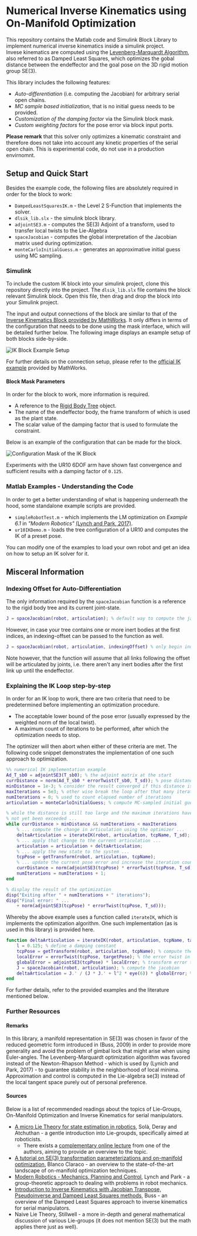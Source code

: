 # Numerical Inverse Kinematics using On-Manifold Optimization

This repository contains the Matlab code and Simulink Block Library to implement numerical inverse kinematics inside a simulink project.<br/>
Invese kinematics are computed using the [Levenberg-Marquardt Algorithm](https://en.wikipedia.org/wiki/Levenberg%E2%80%93Marquardt_algorithm), also referred to as Damped Least Squares, which optimizes the gobal distance between the endeffector and the goal pose on the 3D rigid motion group SE(3).

This library includes the following features:

- _Auto-differentiation_ (i.e. computing the Jacobian) for arbitrary serial open chains.
- _MC sample based initialization_, that is no initial guess needs to be provided.
- _Customization of the damping factor_ via the Simulink block mask.
- _Custom weighting factors_ for the pose error via block input ports.

**Please remark** that this solver only optimizes a kinematic constraint and therefore does not take into account any kinetic properties of the serial open chain. This is experimental code, do not use in a production envirnomnt.

## Setup and Quick Start

Besides the example code, the following files are absolutely required in order for the block to work:

- `DampedLeastSquaresIK.m` - the Level 2 S-Function that implements the solver.
- `dlsik_lib.slx` - the simulink block library.
- `adjointSE3.m` - computes the SE(3) Adjoint of a transform, used to transfer local twists to the Lie-Algebra
- `spaceJacobian` - computes the global interpretation of the Jacobian matrix used during optimization.
- `monteCarloInitialGuess.m` - generates an approximative initial guess using MC sampling.

### Simulink

To include the custom IK block into your simulink project, clone this repository directly into the project. The `dlsik_lib.slx` file contains the block relevant Simulink block. Open this file, then drag and drop the block into your Simulink project.

The input and output connections of the block are similar to that of the [Inverse Kinematics Block provided by MathWorks](https://de.mathworks.com/help/robotics/ref/inversekinematics.html). It only differs in terms of the configuration that needs to be done using the mask interface, which will be detailed further below. The following image displays an example setup of both blocks side-by-side.

![IK Block Example Setup](simulink_example.png)

For further details on the connection setup, please refer to the [official IK example](https://de.mathworks.com/help/robotics/ug/trace-end-effector-ik-simulink.html) provided by MathWorks.

#### Block Mask Parameters

In order for the block to work, more information is required.

- A reference to the [Rigid Body Tree](https://de.mathworks.com/help/robotics/ref/rigidbodytree.html) object.
- The name of the endeffector body, the frame transform of which is used as the plant state.
- The scalar value of the damping factor that is used to formulate the constraint.

Below is an example of the configuration that can be made for the block.

![Configuration Mask of the IK Block](ik-block_mask.png)

Experiments with the UR10 6DOF arm have shown fast convergence and sufficient results with a damping factor of `0.125`.

### Matlab Examples - Understanding the Code

In order to get a better understanding of what is happening underneath the hood, some standalone example scripts are provided.

- `simpleRobotTest.m` - which implements the LM optimization on _Example 6.1_ in _"Modern Robotics"_ [(Lynch and Park, 2017)](http://hades.mech.northwestern.edu/images/7/7f/MR.pdf).
- `ur10IKDemo.m` - loads the tree configuration of a UR10 and computes the IK of a preset pose.

You can modify one of the examples to load your own robot and get an idea on how to setup an IK solver for it.

## Misceral Information

### Indexing Offset for Auto-Differentiation

The only information required by the `spaceJacobian` function is a reference to the rigid body tree and its current joint-state.

```matlab
J = spaceJacobian(robot, articulation); % default way to compute the jacobian
```

However, in case your tree contains one or more inert bodies at the first indices, an indexing-offset can be passed to the function as well.

```matlab
J = spaceJacobian(robot, articulation, indexingOffset) % only begin indexing after the offset.
```

Note however, that the function will assume that all links following the offset will be articulated by joints, i.e. there aren't any inert bodies after the first link up until the endeffector.

### Explaining the IK Loop step-by-step

In order for an IK loop to work, there are two criteria that need to be predetermined before implementing an optimization procedure.

- The acceptable lower bound of the pose error (usually expressed by the weighted norm of the local twist).
- A maximum count of iterations to be performed, after which the optimization needs to stop.

The optimizer will then abort when either of these criteria are met. The following code snippet demonstrates the implementation of one such approach to optimization.

```matlab
%% numerical IK implementation example
Ad_T_sb0 = adjointSE3(T_sb0); % the adjoint matrix at the start
currDistance = norm(Ad_T_sb0 * errorTwist(T_sb0, T_sd)); % pose distance
minDistance = 1e-3; % consider the result converged if this distance is met
maxIterations = 5e3; % other wise break the loop after that many iterations
numIterations = 0; % used to count elapsed number of iterations
articulation = monteCarloInitialGuess; % compute MC-sampled initial guess

% while the distance is still too large and the maximum iterations have
% not yet been exceeded ...
while currDistance > minDistance && numIterations < maxIterations
    % ... compute the change in articulation using the optimizer ...
    deltaArticulation = iterateIK(robot, articulation, tcpName, T_sd);
    % ... apply that change to the current articulation ...
    articulation = articulation + deltaArticulation;
    % ... apply the new state to the system ...
    tcpPose = getTransform(robot, articulation, tcpName);
    % ... update the current pose error and increase the iteration count...
    currDistance = norm(adjointSE3(tcpPose) * errorTwist(tcpPose, T_sd));
    numIterations = numIterations + 1;
end

% display the result of the optimization
disp("Exiting after " + numIterations + " iterations");
disp("Final error: " ...
    + norm(adjointSE3(tcpPose) * errorTwist(tcpPose, T_sd)));
```

Whereby the above example uses a function called `iterateIK`, which is implements the optimization algorithm. One such implementation (as is used in this library) is provided here.

```matlab
function deltaArticulation = iterateIK(robot, articulation, tcpName, targetPose)
    l = 0.125; % define a damping constant
    tcpPose = getTransform(robot, articulation, tcpName); % compute the current pose (system state)
    localError = errorTwist(tcpPose, targetPose); % the error twist in the local tangent space
    globalError = adjointSE3(tcpPose) * localError; % transform error to the lie-algebra
    J = spaceJacobian(robot, articulation); % compute the jacobian
    deltaArticulation = J.' / (J * J.' + l^2 * eye(6)) * globalError; % the damped least squares formula
end
```

For further details, refer to the provided examples and the literature mentioned below.

### Further Resources

#### Remarks

In this library, a manifold representation in SE(3) was chosen in favor of the reduced geometric form introduced in (Buss, 2009) in order to provide more generality and avoid the problem of gimbal lock that might arise when using Euler-angles. The Levenberg-Marquardt optimization algorithm was favored instead of the Newton-Rhapson Method - which is used by (Lynich and Park, 2017) - to guarantee stability in the neighborhood of local minima. Approximation and control is computed in the Lie-algebra se(3) instead of the local tangent space purely out of personal preference.

#### Sources

Below is a list of recommended readings about the topics of Lie-Groups, On-Manifold Optimization and Inverse Kinematics for serial manipulators.

- [A micro Lie Theory for state estimation in robotics](https://arxiv.org/abs/1812.01537), Solà, Deray and Atchuthan - a gentle introduction into Lie-groupds, specifically aimed at roboticists.
  - There exists a [complementary online lecture](https://www.youtube.com/watch?v=nHOcoIyJj2o) from one of the authors, aiming to provide an overview to the topic.
- [A tutorial on SE(3) transformation parameterizations and on-manifold optimization](https://ingmec.ual.es/~jlblanco/papers/jlblanco2010geometry3D_techrep.pdf), Blanco Claraco - an overview to the state-of-the-art landscape of on-manifold optimization techniques.
- [Modern Robotics - Mechanics, Planning and Control](http://hades.mech.northwestern.edu/images/7/7f/MR.pdf), Lynch and Park - a group-theoretic approach to dealing with problems in robot mechanics.
- [Introduction to Inverse Kinematics with Jacobian Transpose, Pseudoinverse and Damped Least Squares methods](http://graphics.cs.cmu.edu/nsp/course/15-464/Spring11/handouts/iksurvey.pdf), Buss - an overview of the Damped Least Squares approach to inverse kinematics for serial manipulators.
- Naive Lie Theory, Stillwell - a more in-depth and general mathematical discussion of various Lie-groups (it does not mention SE(3) but the math applies there just as well).
